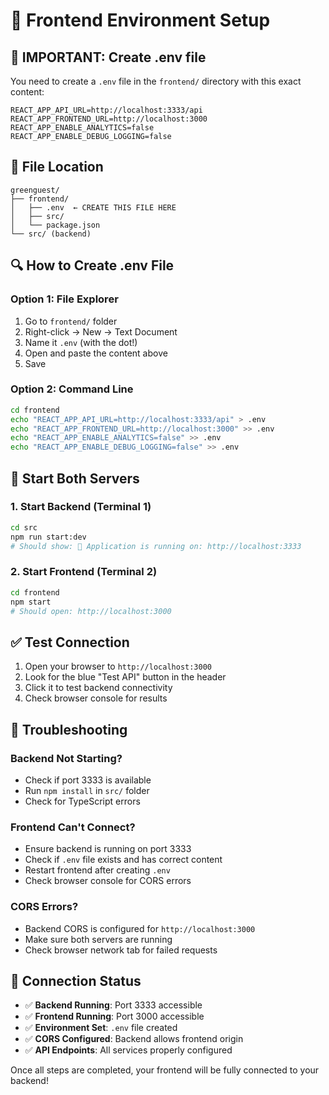 # 🔧 Frontend Environment Setup

## 🚨 IMPORTANT: Create .env file

You need to create a `.env` file in the `frontend/` directory with this exact content:

```env
REACT_APP_API_URL=http://localhost:3333/api
REACT_APP_FRONTEND_URL=http://localhost:3000
REACT_APP_ENABLE_ANALYTICS=false
REACT_APP_ENABLE_DEBUG_LOGGING=false
```

## 📁 File Location
```
greenguest/
├── frontend/
│   ├── .env  ← CREATE THIS FILE HERE
│   ├── src/
│   └── package.json
└── src/ (backend)
```

## 🔍 How to Create .env File

### Option 1: File Explorer
1. Go to `frontend/` folder
2. Right-click → New → Text Document
3. Name it `.env` (with the dot!)
4. Open and paste the content above
5. Save

### Option 2: Command Line
```bash
cd frontend
echo "REACT_APP_API_URL=http://localhost:3333/api" > .env
echo "REACT_APP_FRONTEND_URL=http://localhost:3000" >> .env
echo "REACT_APP_ENABLE_ANALYTICS=false" >> .env
echo "REACT_APP_ENABLE_DEBUG_LOGGING=false" >> .env
```

## 🚀 Start Both Servers

### 1. Start Backend (Terminal 1)
```bash
cd src
npm run start:dev
# Should show: 🚀 Application is running on: http://localhost:3333
```

### 2. Start Frontend (Terminal 2)
```bash
cd frontend
npm start
# Should open: http://localhost:3000
```

## ✅ Test Connection

1. Open your browser to `http://localhost:3000`
2. Look for the blue "Test API" button in the header
3. Click it to test backend connectivity
4. Check browser console for results

## 🐛 Troubleshooting

### Backend Not Starting?
- Check if port 3333 is available
- Run `npm install` in `src/` folder
- Check for TypeScript errors

### Frontend Can't Connect?
- Ensure backend is running on port 3333
- Check if `.env` file exists and has correct content
- Restart frontend after creating `.env`
- Check browser console for CORS errors

### CORS Errors?
- Backend CORS is configured for `http://localhost:3000`
- Make sure both servers are running
- Check browser network tab for failed requests

## 🔗 Connection Status

- ✅ **Backend Running**: Port 3333 accessible
- ✅ **Frontend Running**: Port 3000 accessible  
- ✅ **Environment Set**: `.env` file created
- ✅ **CORS Configured**: Backend allows frontend origin
- ✅ **API Endpoints**: All services properly configured

Once all steps are completed, your frontend will be fully connected to your backend!
